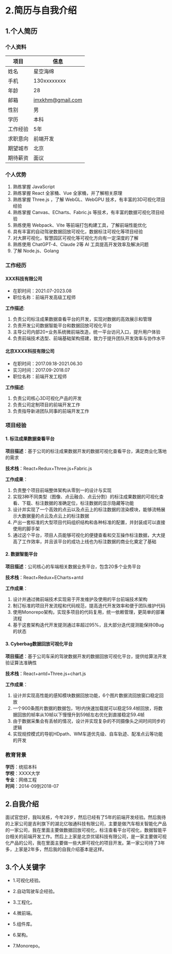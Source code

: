 # 2.简历与自我介绍

## 1.个人简历

### 个人资料

| 项目 | 信息                     |
| ---- | ------------------------ |
| 姓名 | 星空海绵                 |
| 手机 | 130xxxxxxxx              |
| 年龄 | 28                       |
| 邮箱 | imxkhm@gmail.com         |
| 性别 | 男                       |
| 学历 | 本科                     |
| 工作经验 | 5年                    |
| 求职意向 | 前端开发               |
| 期望城市 | 北京                   |
| 期待薪资 | 面议                   |

### 个人优势

1. 熟练掌握 JavaScript
2. 熟练掌握 React 全家桶、Vue 全家桶，并了解相关原理
3. 熟练掌握 Three.js ，了解 WebGL、WebGPU 技术，有丰富的3D可视化项目经验
4. 熟练掌握 Canvas、ECharts、Fabric.js 等技术，有丰富的数据可视化项目经验
5. 熟练使用 Webpack、Vite 等前端打包构建工具，了解前端性能优化
6. 具有丰富的自动驾驶数据回放可视化，数据标注可视化等项目经验
7. 对大屏可视化，智慧园区可视化等可视化方向有一定深度的了解
8. 熟练使用 ChatGPT-4、Claude 2等 AI 工具提高开发效率及解决问题
9. 了解 Node.js、Golang

### 工作经历

#### XXX科技有限公司
- 在职时间：2021.07-2023.08
- 职位名称：前端开发高级工程师

**工作描述**:

1. 负责公司标注成果数据查看平台的开发，实现对数据的高效展示和管理
2. 负责开发公司数据智能平台和数据回放可视化平台
3. 主导公司内部20+业务系统微前端改造，统一平台访问入口，提升用户体验
4. 负责前端技术选型、前端基础架构搭建，致力于提升团队开发效率与协作水平

#### 北京XXXX科技有限公司
- 在职时间：2017.09.18-2021.06.30
- 实习时间：2017.09-2018.07
- 职位名称：前端开发工程师

**工作描述**:

1. 负责公司核心3D可视化产品的开发
2. 负责公司定制项目的前端开发工作
3. 负责指导新进团队同事的前端开发工作

### 项目经验

#### 1. 标注成果数据查看平台

**项目描述**：基于公司的标注成果数据开发的数据可视化查看平台，满足商业化落地的需求

**技术栈**：React+Redux+Three.js+Fabric.js

**工作成果**：

1. 负责整个项目前端整体架构从零到一的设计与实现
2. 实现3种不同类型（图像、点云融合、点云分割）的标注成果数据的可视化查看、下载、标注数据的准确定位，标注数据的显示隐藏等功能
3. 设计并实现了一个高效的点云以及点云上的标注数据的渲染模块，能够流畅展示大数据量的点云及点云上的标注数据
4. 产出一套标准的大型项目代码组织结构和各种标准的配置，并封装成可以直接使用的脚手架
5. 通过这个平台，项目人员能够可视化的便捷查看和交互操作标注数据，大大提高了工作效率，并且该平台的成功上线也为标注数据的商业化奠定了基础

#### 2. 数据智能平台

**项目描述**：公司核心的车端相关数据业务平台，包含20多个业务平台

**技术栈**：React+Redux+ECharts+antd

**工作成果**：

1. 设计并通过微前端技术实现易于开发维护及使用的平台前端技术架构
2. 制订标准的项目开发流程和代码规范，提高迭代开发效率和便于团队维护代码
3. 使用Monorepo架构，实现多项目的代码复用，统一依赖管理，更简单的部署流程
4. 基于这套架构迭代开发提测通过率超过95%，且大部分迭代提测能保持0Bug的状态

#### 3. Cyberbag数据回放可视化平台

**项目描述**：基于公司车采的驾驶数据开发的数据回放可视化平台，提供给算法开发验证算法准确性

**技术栈**：React+antd+Three.js+chart.js

**工作成果**：

1. 设计并实现高性能的感知模块数据回放功能，6个图片数据流回放窗口稳定回放
2. 一个900条图片数据的数据包，1秒内快速加载就可以稳定59.4帧回放，将数据回放的帧率从10帧以下慢慢升到59帧左右优化到直接稳定59.4帧
3. 由于数据采集会有丢帧的情况，设计并实现复杂的不同摄像头之间时间同步的逻辑
4. 实现规控模式的导航HDpath、WM车道优先级、自车轨迹、配准点云等功能的开发

### 教育背景

**学历**：统招本科  
**学校**：XXXX大学  
**专业**：网络工程  
**时间**：2014-09到2018-07

## 2.自我介绍

面试官您好，我叫吴栋，今年28岁，然后已经有了5年的前端开发经验。然后我待的上家公司是吉利旗下的湖北亿咖通科技有限公司，主要是做汽车相关智能化产品的一家公司，我在里面主要做数据回放可视化，标注查看平台可视化，数据智能平台相关的前端开发工作。然后上上家是北京优锘科技有限公司，是一家主要做可视化产品的公司，我在里面主要做一些大屏可视化的项目开发。第一家公司待了3年多，上家是2年多，然后我的自我介绍基本是这样。

## 3.个人关键字

- 1.可视化经验。

- 2.自动驾驶车企经验。

- 3.工程化。

- 4.微前端。

- 5.组件库。

- 6.架构。

- 7.Monorepo。
